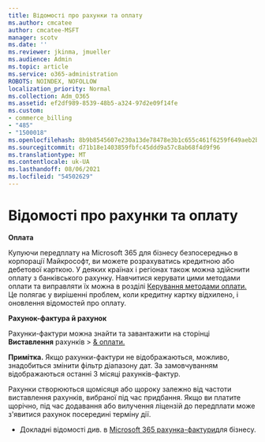 ```yaml
---
title: Відомості про рахунки та оплату
ms.author: cmcatee
author: cmcatee-MSFT
manager: scotv
ms.date: ''
ms.reviewer: jkinma, jmueller
ms.audience: Admin
ms.topic: article
ms.service: o365-administration
ROBOTS: NOINDEX, NOFOLLOW
localization_priority: Normal
ms.collection: Adm_O365
ms.assetid: ef2df989-8539-48b5-a324-97d2e09f14fe
ms.custom:
- commerce_billing
- "485"
- "1500018"
ms.openlocfilehash: 8b9b8545607e230a13de78478e3b1c655c461f6259f649aeb2b369d94d2697aa
ms.sourcegitcommit: d71b18e1403859fbfc45ddd9a57c8ab68f4d9f96
ms.translationtype: MT
ms.contentlocale: uk-UA
ms.lasthandoff: 08/06/2021
ms.locfileid: "54502629"
---
```

# <a name="invoice-and-payment-information"></a>Відомості про рахунки та оплату

**Оплата**

Купуючи передплату на Microsoft 365 для бізнесу безпосередньо в корпорації Майкрософт, ви можете розрахуватись кредитною або дебетової карткою.  У деяких країнах і регіонах також можна здійснити оплату з банківського рахунку.  Навчитися керувати цими методами оплати та виправляти їх можна в розділі [Керування методами оплати.](/microsoft-365/commerce/billing-and-payments/manage-payment-methods) Це полягає у вирішенні проблем, коли кредитну картку відхилено, і оновлення відомостей про оплату.

**Рахунок-фактура й рахунок**

Рахунки-фактури можна знайти та завантажити на сторінці **Виставлення** рахунків  >  [& оплати.](https://go.microsoft.com/fwlink/p/?linkid=848039)  

**Примітка.** Якщо рахунки-фактури не відображаються, можливо, знадобиться змінити фільтр діапазону дат.  За замовчуванням відображаються останні 3 місяці рахунків-фактур.

Рахунки створюються щомісяця або щороку залежно від частоти виставлення рахунків, вибраної під час придбання.  Якщо ви платите щорічно, під час додавання або вилучення ліцензій до передплати може з'явитися рахунок посередині терміну дії.

- Докладні відомості див. в [Microsoft 365 рахунка-фактури](/microsoft-365/commerce/billing-and-payments/understand-your-invoice2)для бізнесу.